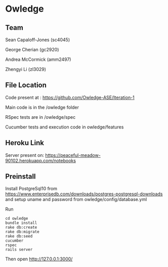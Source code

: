 # Owledge

## Team
Sean Capaloff-Jones (sc4045)

George Cherian (gc2920)

Andrea McCormick (amm2497)

Zhengyi Li (zl3029)

## File Location

Code present at : https://github.com/Owledge-ASE/Iteration-1

Main code is in the /owledge folder

RSpec tests are in /owledge/spec

Cucumber tests and execution code in owledge/features 

## Heroku Link

Server present on: https://peaceful-meadow-90102.herokuapp.com/notebooks

## Preinstall


Install PostgreSql10 from https://www.enterprisedb.com/downloads/postgres-postgresql-downloads and setup uname and password from owledge/config/database.yml

Run
```
cd owledge
bundle install 
rake db:create 
rake db:migrate
rake db:seed
cucumber
rspec
rails server

```
Then open http://127.0.0.1:3000/

